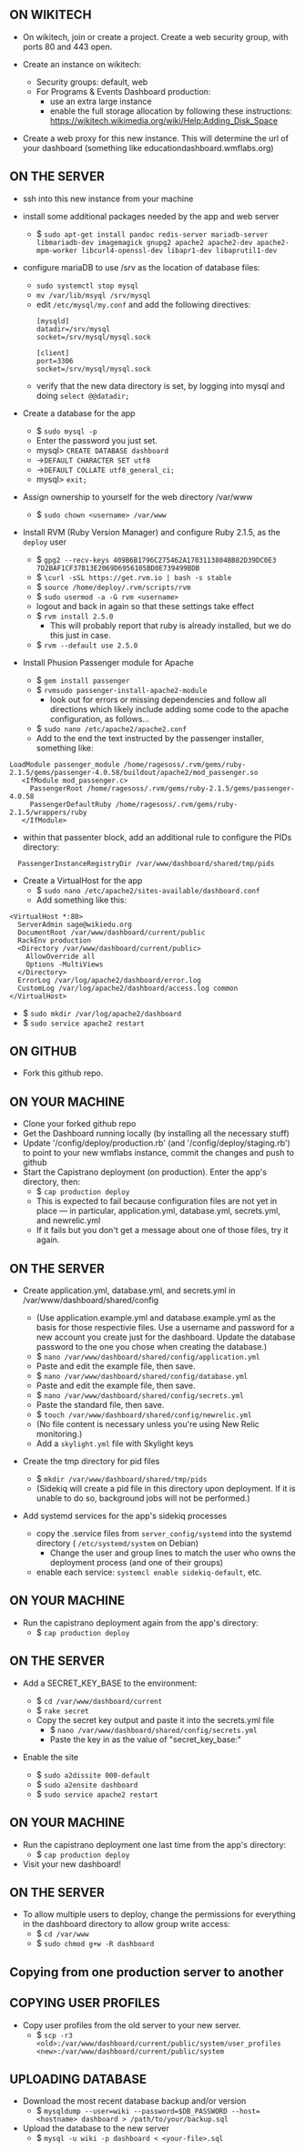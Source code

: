 ON WIKITECH
-------------

- On wikitech, join or create a project. Create a web security group, with ports 80 and 443 open.

- Create an instance on wikitech:
  - Security groups: default, web
  - For Programs & Events Dashboard production:
    - use an extra large instance
    - enable the full storage allocation by following these instructions: https://wikitech.wikimedia.org/wiki/Help:Adding_Disk_Space
    

- Create a web proxy for this new instance. This will determine the url of your dashboard (something like educationdashboard.wmflabs.org)

ON THE SERVER
-------------

- ssh into this new instance from your machine

- install some additional packages needed by the app and web server
  - $ `sudo apt-get install pandoc redis-server mariadb-server libmariadb-dev imagemagick gnupg2 apache2 apache2-dev apache2-mpm-worker libcurl4-openssl-dev libapr1-dev libaprutil1-dev`

- configure mariaDB to use /srv as the location of database files:
  - `sudo systemctl stop mysql`
  - `mv /var/lib/msyql /srv/mysql`
  - edit `/etc/mysql/my.conf` and add the following directives:
    ```
    [mysqld]
    datadir=/srv/mysql
    socket=/srv/mysql/mysql.sock

    [client]
    port=3306
    socket=/srv/mysql/mysql.sock
    ```
  - verify that the new data directory is set, by logging into mysql and doing `select @@datadir;`

- Create a database for the app
  - $ `sudo mysql -p`
  - Enter the password you just set.
  - mysql> `CREATE DATABASE dashboard`
  - ->`DEFAULT CHARACTER SET utf8`
  - ->`DEFAULT COLLATE utf8_general_ci;`
  - mysql> `exit;`

- Assign ownership to yourself for the web directory /var/www
  - $ `sudo chown <username> /var/www`

- Install RVM (Ruby Version Manager) and configure Ruby 2.1.5, as the `deploy` user
  - $ `gpg2 --recv-keys 409B6B1796C275462A1703113804BB82D39DC0E3 7D2BAF1CF37B13E2069D6956105BD0E739499BDB`
  - $ `\curl -sSL https://get.rvm.io | bash -s stable`
  - $ `source /home/deploy/.rvm/scripts/rvm`
  - $ `sudo usermod -a -G rvm <username>`
  - logout and back in again so that these settings take effect
  - $ `rvm install 2.5.0`
    - This will probably report that ruby is already installed, but we do this just in case.
  - $ `rvm --default use 2.5.0`

- Install Phusion Passenger module for Apache
  - $ `gem install passenger`
  - $ `rvmsudo passenger-install-apache2-module`
    - look out for errors or missing dependencies and follow all directions which likely include adding some code to the apache configuration, as follows...
  - $ `sudo nano /etc/apache2/apache2.conf`
  - Add to the end the text instructed by the passenger installer, something like:

```
LoadModule passenger_module /home/ragesoss/.rvm/gems/ruby-2.1.5/gems/passenger-4.0.58/buildout/apache2/mod_passenger.so
   <IfModule mod_passenger.c>
     PassengerRoot /home/ragesoss/.rvm/gems/ruby-2.1.5/gems/passenger-4.0.58
     PassengerDefaultRuby /home/ragesoss/.rvm/gems/ruby-2.1.5/wrappers/ruby
   </IfModule>
```

  - within that passenter block, add an additional rule to configure the PIDs directory:
```
  PassengerInstanceRegistryDir /var/www/dashboard/shared/tmp/pids
```

- Create a VirtualHost for the app
  - $ `sudo nano /etc/apache2/sites-available/dashboard.conf`
  - Add something like this:

```
<VirtualHost *:80>
  ServerAdmin sage@wikiedu.org
  DocumentRoot /var/www/dashboard/current/public
  RackEnv production
  <Directory /var/www/dashboard/current/public>
    AllowOverride all
    Options -MultiViews
  </Directory>
  ErrorLog /var/log/apache2/dashboard/error.log
  CustomLog /var/log/apache2/dashboard/access.log common
</VirtualHost>
```
  - $ `sudo mkdir /var/log/apache2/dashboard`
  - $ `sudo service apache2 restart`


ON GITHUB
-------------

- Fork this github repo.


ON YOUR MACHINE
-------------

- Clone your forked github repo
- Get the Dashboard running locally (by installing all the necessary stuff)
- Update '/config/deploy/production.rb' (and '/config/deploy/staging.rb') to point to your new wmflabs instance, commit the changes and push to github
- Start the Capistrano deployment (on production). Enter the app's directory, then:
  - $ `cap production deploy`
  - This is expected to fail because configuration files are not yet in place — in particular, application.yml, database.yml, secrets.yml, and newrelic.yml
   - If it fails but you don't get a message about one of those files, try it again.


ON THE SERVER
-------------

- Create application.yml, database.yml, and secrets.yml in /var/www/dashboard/shared/config
   - (Use application.example.yml and database.example.yml as the basis for those respectivie files. Use a username and password for a new account you create just for the dashboard. Update the database password to the one you chose when creating the database.)
  - $ `nano /var/www/dashboard/shared/config/application.yml`
  - Paste and edit the example file, then save.
  - $ `nano /var/www/dashboard/shared/config/database.yml`
  - Paste and edit the example file, then save.
  - $ `nano /var/www/dashboard/shared/config/secrets.yml`
  - Paste the standard file, then save.
  - $ `touch /var/www/dashboard/shared/config/newrelic.yml`
  - (No file content is necessary unless you're using New Relic monitoring.)
  - Add a `skylight.yml` file with Skylight keys
- Create the tmp directory for pid files
  - $ `mkdir /var/www/dashboard/shared/tmp/pids`
  - (Sidekiq will create a pid file in this directory upon deployment. If it is unable to do so, background jobs will not be performed.)

- Add systemd services for the app's sidekiq processes
  - copy the .service files from `server_config/systemd` into the systemd directory ( `/etc/systemd/system` on Debian)
    - Change the user and group lines to match the user who owns the deployment process (and one of their groups)
  - enable each service: `systemcl enable sidekiq-default`, etc.

ON YOUR MACHINE
-------------

- Run the capistrano deployment again from the app's directory:
  - $ `cap production deploy`


ON THE SERVER
-------------

- Add a SECRET_KEY_BASE to the environment:
  - $ `cd /var/www/dashboard/current`
  - $ `rake secret`
  - Copy the secret key output and paste it into the secrets.yml file
    - $ `nano /var/www/dashboard/shared/config/secrets.yml`
    - Paste the key in as the value of "secret_key_base:"

- Enable the site
  - $ `sudo a2dissite 000-default`
  - $ `sudo a2ensite dashboard`
  - $ `sudo service apache2 restart`


ON YOUR MACHINE
-------------

- Run the capistrano deployment one last time from the app's directory:
  - $ `cap production deploy`
- Visit your new dashboard!

ON THE SERVER
-------------

- To allow multiple users to deploy, change the permissions for everything in the dashboard directory to allow group write access:
  - $ `cd /var/www`
  - $ `sudo chmod g+w -R dashboard`

## Copying from one production server to another

COPYING USER PROFILES
-------------

- Copy user profiles from the old server to your new server.
  - $ `scp -r3 <old>:/var/www/dashboard/current/public/system/user_profiles <new>:/var/www/dashboard/current/public/system`

UPLOADING DATABASE
-------------

- Download the most recent database backup and/or version
  - $ `mysqldump --user=wiki --password=$DB_PASSWORD --host=<hostname> dashboard > /path/to/your/backup.sql`
- Upload the database to the new server
  - $ `mysql -u wiki -p dashboard < <your-file>.sql`
